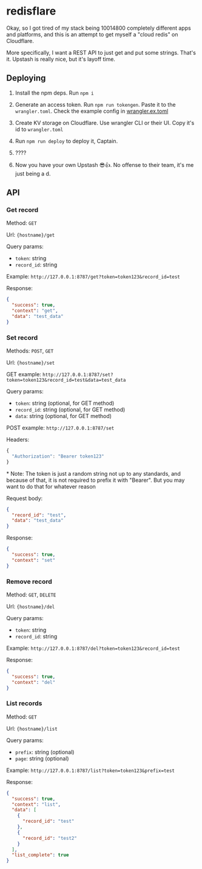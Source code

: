 # redisflare

Okay, so I got tired of my stack being 10014800 completely different apps and platforms, and this is an attempt to get myself a "cloud redis" on Cloudflare.

More specifically, I want a REST API to just get and put some strings. That's it. Upstash is really nice, but it's layoff time.

## Deploying

1. Install the npm deps. Run `npm i`

2. Generate an access token. Run `npm run tokengen`. Paste it to the `wrangler.toml`. Check the example config in [wrangler.ex.toml](./wrangler.ex.toml)

3. Create KV storage on Cloudflare. Use wrangler CLI or their UI. Copy it's id to `wrangler.toml`

4. Run `npm run deploy` to deploy it, Captain.

5. ????

6. Now you have your own Upstash 😎👍. No offense to their team, it's me just being a d.

## API

### Get record

Method: `GET`

Url: `{hostname}/get`

Query params:
 - `token`: string
 - `record_id`: string

Example: `http://127.0.0.1:8787/get?token=token123&record_id=test`

Response: 
```json
{
  "success": true,
  "context": "get",
  "data": "test_data"
}
```

### Set record

Methods: `POST`, `GET`

Url: `{hostname}/set`

GET example: `http://127.0.0.1:8787/set?token=token123&record_id=test&data=test_data`

Query params:
 - `token`: string (optional, for GET method)
 - `record_id`: string (optional, for GET method)
 - `data`: string (optional, for GET method)


POST example: `http://127.0.0.1:8787/set`

Headers:
```javascript
{
  "Authorization": "Bearer token123"
}
```

\* Note: The token is just a random string not up to any standards, and because of that, it is not required to prefix it with "Bearer". But you may want to do that for whatever reason

Request body:
```json
{
  "record_id": "test",
  "data": "test_data"
}
```

Response:

```json
{
  "success": true,
  "context": "set"
}
```

### Remove record

Method: `GET`, `DELETE`

Url: `{hostname}/del`

Query params:
 - `token`: string
 - `record_id`: string

Example: `http://127.0.0.1:8787/del?token=token123&record_id=test`

Response: 
```json
{
  "success": true,
  "context": "del"
}
```

### List records

Method: `GET`

Url: `{hostname}/list`

Query params:
 - `prefix`: string (optional)
 - `page`: string (optional)

Example: `http://127.0.0.1:8787/list?token=token123&prefix=test`

Response: 
```json
{
  "success": true,
  "context": "list",
  "data": [
    {
      "record_id": "test"
    },
    {
      "record_id": "test2"
    }
  ],
  "list_complete": true
}
```
